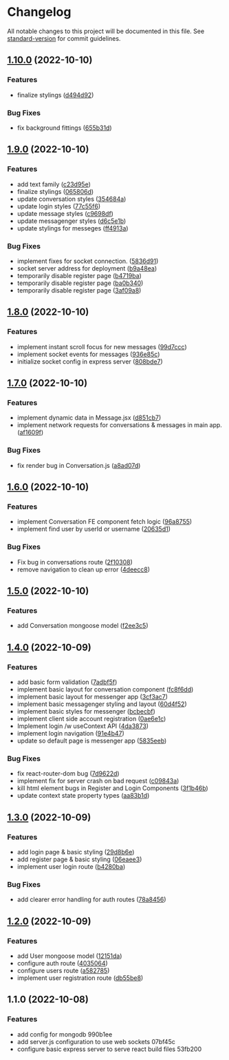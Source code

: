 # Changelog

All notable changes to this project will be documented in this file. See [standard-version](https://github.com/conventional-changelog/standard-version) for commit guidelines.

## [1.10.0](https://github.com/Jaymontojo/J-chat/compare/v1.9.0...v1.10.0) (2022-10-10)


### Features

* finalize stylings ([d494d92](https://github.com/Jaymontojo/J-chat/commit/d494d92586fbc33cf6479c12777508603f33a873))


### Bug Fixes

* fix background fittings ([655b31d](https://github.com/Jaymontojo/J-chat/commit/655b31dd0197437f6a625164f20a6f81baf8197d))

## [1.9.0](https://github.com/Jaymontojo/J-chat/compare/v1.8.0...v1.9.0) (2022-10-10)


### Features

* add text family ([c23d95e](https://github.com/Jaymontojo/J-chat/commit/c23d95ee02e22e07bb5fd4b3eef511db32c51c64))
* finalize stylings ([065806d](https://github.com/Jaymontojo/J-chat/commit/065806dd7c610482f6fbb405522ce04f41e2997f))
* update conversation styles ([354684a](https://github.com/Jaymontojo/J-chat/commit/354684a734fe1d5b6762accf91b744695a065422))
* update login styles ([77c55f6](https://github.com/Jaymontojo/J-chat/commit/77c55f6478b3be85eccd1ff9c0bef25c8cc469be))
* update message styles ([c9698df](https://github.com/Jaymontojo/J-chat/commit/c9698df52583c4bb323d9db6cd7022af93e6b50f))
* update messagenger styles ([d6c5e1b](https://github.com/Jaymontojo/J-chat/commit/d6c5e1b8979e297613cc4b44c1cff43427919797))
* update stylings for messeges ([ff4913a](https://github.com/Jaymontojo/J-chat/commit/ff4913a3500ffab5379c03d502d862bfb7a67880))


### Bug Fixes

* implement fixes for socket connection. ([5836d91](https://github.com/Jaymontojo/J-chat/commit/5836d91093722b85cb44f55ef2af7409838d5613))
* socket server address for deployment ([b9a48ea](https://github.com/Jaymontojo/J-chat/commit/b9a48ea34f1a34dab62cbcdd4f709f25e14ab188))
* temporarily disable register page ([b4719ba](https://github.com/Jaymontojo/J-chat/commit/b4719ba760003736ce5acb8866dc8ea0cd7f31ad))
* temporarily disable register page ([ba0b340](https://github.com/Jaymontojo/J-chat/commit/ba0b3401a2b17e3c9b184bb932062a9e7f59532a))
* temporarily disable register page ([3af09a8](https://github.com/Jaymontojo/J-chat/commit/3af09a8bc12592450afcb4b2b1c24ce6ae60d014))

## [1.8.0](https://github.com/Jaymontojo/J-chat/compare/v1.7.0...v1.8.0) (2022-10-10)


### Features

* implement instant scroll focus for new messages ([99d7ccc](https://github.com/Jaymontojo/J-chat/commit/99d7ccc5659333c475244917411114a9881519e9))
* implement socket events for messages ([936e85c](https://github.com/Jaymontojo/J-chat/commit/936e85c08c3ce586cde4790bc4073be384b8b17b))
* initialize socket config in express server ([808bde7](https://github.com/Jaymontojo/J-chat/commit/808bde74a6787389aed17ea66c319f11947fc602))

## [1.7.0](https://github.com/Jaymontojo/J-chat/compare/v1.6.0...v1.7.0) (2022-10-10)


### Features

* implement dynamic data in Message.jsx ([d851cb7](https://github.com/Jaymontojo/J-chat/commit/d851cb716d84e27242d9e379e3b6d96d843e20bc))
* implement network requests for conversations & messages in main app. ([af1609f](https://github.com/Jaymontojo/J-chat/commit/af1609f47a9901169cf678a08b925413e9c4662f))


### Bug Fixes

* fix render bug in Conversation.js ([a8ad07d](https://github.com/Jaymontojo/J-chat/commit/a8ad07d75934beeed0aa8f3d83506dc98812b622))

## [1.6.0](https://github.com/Jaymontojo/J-chat/compare/v1.5.0...v1.6.0) (2022-10-10)


### Features

* implement Conversation FE component fetch logic ([96a8755](https://github.com/Jaymontojo/J-chat/commit/96a8755a0c8d8f915444d2d2bceb1bfce8f2f637))
* implement find user by userId or username ([20635d1](https://github.com/Jaymontojo/J-chat/commit/20635d109f412623637c7e7b85edd7e066d1067d))


### Bug Fixes

* Fix bug in conversations route ([2f10308](https://github.com/Jaymontojo/J-chat/commit/2f10308c21f85fa5cf73f3695cbca852fc0ecd0d))
* remove navigation to clean up error ([4deecc8](https://github.com/Jaymontojo/J-chat/commit/4deecc84dc848cdd2d9c54a440270a6e53b43934))

## [1.5.0](https://github.com/Jaymontojo/J-chat/compare/v1.4.0...v1.5.0) (2022-10-10)


### Features

* add Conversation mongoose model ([f2ee3c5](https://github.com/Jaymontojo/J-chat/commit/f2ee3c583d704fa35c2795eba4125ae29c42684c))

## [1.4.0](https://github.com/Jaymontojo/J-chat/compare/v1.3.0...v1.4.0) (2022-10-09)


### Features

* add basic form validation ([7adbf5f](https://github.com/Jaymontojo/J-chat/commit/7adbf5f405c9e5af641a010b5e6d3ed86f67288a))
* implement basic layout for conversation component ([fc8f6dd](https://github.com/Jaymontojo/J-chat/commit/fc8f6ddcdd722316e39db75f0944129b998a89f7))
* implement basic layout for messenger app ([3cf3ac7](https://github.com/Jaymontojo/J-chat/commit/3cf3ac726dc4dc7d936c08e24938a327f2f88a76))
* implement basic messagenger styling and layout ([60d4f52](https://github.com/Jaymontojo/J-chat/commit/60d4f5250b9be5558f42df5a64ed959dcd9c00f0))
* implement basic styles for messenger ([bcbecbf](https://github.com/Jaymontojo/J-chat/commit/bcbecbf3ae5c6b8b98be80f4cf42bb5d56edc42d))
* implement client side account registration ([0ae6e1c](https://github.com/Jaymontojo/J-chat/commit/0ae6e1ced93a781a033a8271de215fad2186e030))
* Implement login /w useContext API ([4da3873](https://github.com/Jaymontojo/J-chat/commit/4da3873c84c81443841b95c6f6e513da98cbc074))
* implement login navigation ([91e4b47](https://github.com/Jaymontojo/J-chat/commit/91e4b47f2880ca336ef7b5a5fa8142bdc86d3466))
* update so default page is messenger app ([5835eeb](https://github.com/Jaymontojo/J-chat/commit/5835eeb2eec7c0a9e45f45f2a538f7a6847100a6))


### Bug Fixes

* fix react-router-dom bug ([7d9622d](https://github.com/Jaymontojo/J-chat/commit/7d9622dcefb2ae123dd8d8f67252680537b0fea3))
* implement fix for server crash on bad request ([c09843a](https://github.com/Jaymontojo/J-chat/commit/c09843abcef9790e3c93bb0b736f8e9358e25f12))
* kill html element bugs in Register and Login Components ([3f1b46b](https://github.com/Jaymontojo/J-chat/commit/3f1b46b632ecd66a73c6fa340c3fc2f48903d993))
* update context state property types ([aa83b1d](https://github.com/Jaymontojo/J-chat/commit/aa83b1dfc6079bb51a3a0b65762046da0db23fe1))

## [1.3.0](https://github.com/Jaymontojo/J-chat/compare/v1.2.0...v1.3.0) (2022-10-09)


### Features

* add login page & basic styling ([29d8b6e](https://github.com/Jaymontojo/J-chat/commit/29d8b6e60e665a9528b1054a4d0d470568cec45a))
* add register page & basic styling ([06eaee3](https://github.com/Jaymontojo/J-chat/commit/06eaee3f1a56fc22cf313b20828d2e2350ea22b2))
* implement user login route ([b4280ba](https://github.com/Jaymontojo/J-chat/commit/b4280ba0a40eee6bb7007561f442cf65c77f3d81))


### Bug Fixes

* add clearer error handling for auth routes ([78a8456](https://github.com/Jaymontojo/J-chat/commit/78a8456f0a6fe641d2c37445a7753e8e26e63289))

## [1.2.0](https://github.com/Jaymontojo/J-chat/compare/v1.1.0...v1.2.0) (2022-10-09)


### Features

* add User mongoose model ([12151da](https://github.com/Jaymontojo/J-chat/commit/12151da3d0bc664529611d2d29db37cf20a3a3cc))
* configure auth route ([4035064](https://github.com/Jaymontojo/J-chat/commit/4035064ce76affa23e2813c760c1f90c6d9e3fe6))
* configure users route ([a582785](https://github.com/Jaymontojo/J-chat/commit/a582785aab7f33b714bc3b1f1e6ba144ebe138ca))
* implement user registration route ([db55be8](https://github.com/Jaymontojo/J-chat/commit/db55be8f65a11ed27a7e223ae2d8c3c38b4658f5))

## 1.1.0 (2022-10-08)


### Features

* add config for mongodb 990b1ee
* add server.js configuration to use web sockets 07bf45c
* configure basic express server to serve react build files 53fb200
